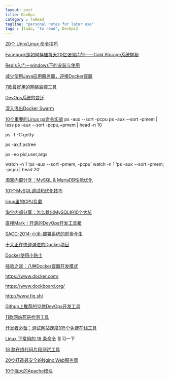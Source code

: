 ```yaml
---
layout: post
title: DevOps
category : ToRead
tagline: "personal notes for later use"
tags : [todo, "to read", DevOps]
---
```




[20个 Unix/Linux 命令技巧](http://www.techug.com/20-unix-linux-tips)

[Facebook是如何存储每天20亿张照片的——Cold Storage系统揭秘](http://www.iteye.com/news/30538)

[Redis入门－windows下的安装与使用](http://www.iteye.com/news/30464)

[减少使用Java应用服务器，迎接Docker容器](http://www.iteye.com/news/30379)

[7款最好用的网络监控工具](http://www.iteye.com/news/30241)

[DevOps系统的变迁](http://www.iteye.com/news/30199)

[深入浅出Docker Swarm](http://www.iteye.com/news/30172)

[10个重要的Linux ps命令实战](http://www.techug.com/linux-ps)
ps -aux --sort -pcpu
ps -aux --sort -pmem | less
ps -aux --sort -pcpu,+pmem | head -n 10

ps -f -C getty

ps -axjf
pstree

ps -eo pid,user,args

watch -n 1 ‘ps -aux --sort -pmem, -pcpu’
watch -n 1 ‘ps -aux --sort -pmem, -pcpu | head 20’

[淘宝内部分享：MySQL & MariaDB性能优化](http://www.iteye.com/news/30131)

[101个MySQL调试和优化技巧](http://www.techug.com/101-tips-to-mysql-tuning-and-optimization)

[linux里的CPU负载](https://www.icocean.com/blog/?p=3728)

[淘宝内部分享：怎么跳出MySQL的10个大坑](http://www.iteye.com/news/30117)

[直接Mark！开源的DevOps开发工具箱](http://www.iteye.com/news/29910)

[SACC-2014-小米-部署系统的前世今生](http://noops.me/?p=1633)

[十大正在快速演进的Docker项目](http://www.iteye.com/news/29795)

[Docker使用小贴士](http://www.iteye.com/news/29784)

[经验之谈：八种Docker容器开发模式](http://www.iteye.com/news/29668)

https://www.docker.com/

https://www.dockboard.org/

http://www.fig.sh/

[Github上推荐的12款DevOps开发工具](http://www.iteye.com/news/29454)

[11款网站死链检测工具](http://www.iteye.com/news/28571-online-tools-for-managing-broken-links)

[开发者必备：测试网站速度的5个免费在线工具](http://www.iteye.com/news/28429)

[Linux 下常用的 19 条命令](http://www.iteye.com/news/28323) 复习一下

[18 款在线代码片段测试工具](http://www.iteye.com/news/28324)

[20步打造最安全的Nginx Web服务器](http://www.iteye.com/news/29283)

[10个强大的Apache模块](http://www.iteye.com/news/29538)








